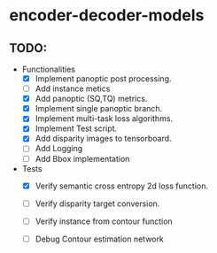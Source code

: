 # encoder-decoder-models

## TODO:
* Functionalities
	- [X] Implement panoptic post processing.
	- [ ] Add instance metics 
	- [X] Add panoptic (SQ,TQ) metrics.
	- [X] Implement single panoptic branch.
	- [X] Implement multi-task loss algorithms.
	- [X] Implement Test script.
	- [X] Add disparity images to tensorboard.
	- [ ] Add Logging
	- [ ] Add Bbox implementation

* Tests
	- [X] Verify semantic cross entropy 2d loss function.
	- [ ] Verify disparity target conversion.
	- [ ] Verify instance from contour function
	- [ ] Debug Contour estimation network

